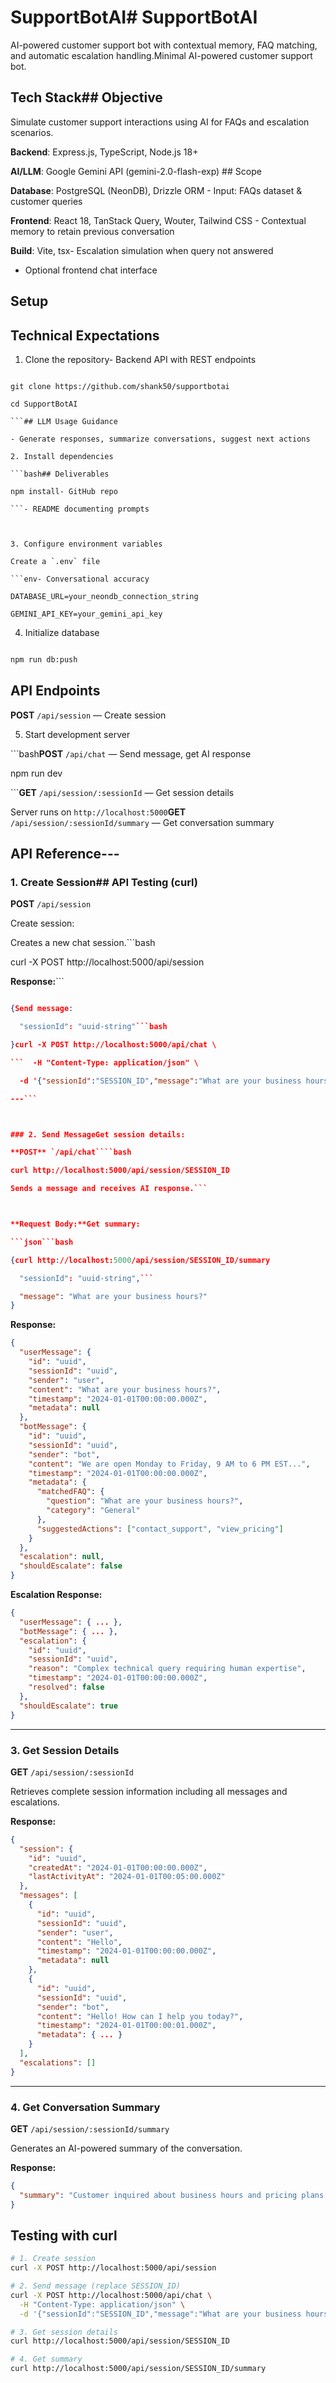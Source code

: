 # SupportBotAI# SupportBotAI



AI-powered customer support bot with contextual memory, FAQ matching, and automatic escalation handling.Minimal AI-powered customer support bot.



## Tech Stack## Objective

Simulate customer support interactions using AI for FAQs and escalation scenarios.

**Backend**: Express.js, TypeScript, Node.js 18+  

**AI/LLM**: Google Gemini API (gemini-2.0-flash-exp)  ## Scope

**Database**: PostgreSQL (NeonDB), Drizzle ORM  - Input: FAQs dataset & customer queries

**Frontend**: React 18, TanStack Query, Wouter, Tailwind CSS  - Contextual memory to retain previous conversation

**Build**: Vite, tsx- Escalation simulation when query not answered

- Optional frontend chat interface

## Setup

## Technical Expectations

1. Clone the repository- Backend API with REST endpoints

```bash- LLM integration for response generation

git clone https://github.com/shank50/supportbotai 

cd SupportBotAI

```## LLM Usage Guidance

- Generate responses, summarize conversations, suggest next actions

2. Install dependencies

```bash## Deliverables

npm install- GitHub repo

```- README documenting prompts



3. Configure environment variables

Create a `.env` file

```env- Conversational accuracy

DATABASE_URL=your_neondb_connection_string

GEMINI_API_KEY=your_gemini_api_key

```



4. Initialize database

```bash

npm run db:push

```
## API Endpoints

**POST** `/api/session` — Create session

5. Start development server

```bash**POST** `/api/chat` — Send message, get AI response

npm run dev

```**GET** `/api/session/:sessionId` — Get session details



Server runs on `http://localhost:5000`**GET** `/api/session/:sessionId/summary` — Get conversation summary



## API Reference---



### 1. Create Session## API Testing (curl)

**POST** `/api/session`

Create session:

Creates a new chat session.```bash

curl -X POST http://localhost:5000/api/session

**Response:**```

```json

{Send message:

  "sessionId": "uuid-string"```bash

}curl -X POST http://localhost:5000/api/chat \

```  -H "Content-Type: application/json" \

  -d '{"sessionId":"SESSION_ID","message":"What are your business hours?"}'

---```



### 2. Send MessageGet session details:

**POST** `/api/chat````bash

curl http://localhost:5000/api/session/SESSION_ID

Sends a message and receives AI response.```



**Request Body:**Get summary:

```json```bash

{curl http://localhost:5000/api/session/SESSION_ID/summary

  "sessionId": "uuid-string",```

  "message": "What are your business hours?"
}
```

**Response:**
```json
{
  "userMessage": {
    "id": "uuid",
    "sessionId": "uuid",
    "sender": "user",
    "content": "What are your business hours?",
    "timestamp": "2024-01-01T00:00:00.000Z",
    "metadata": null
  },
  "botMessage": {
    "id": "uuid",
    "sessionId": "uuid",
    "sender": "bot",
    "content": "We are open Monday to Friday, 9 AM to 6 PM EST...",
    "timestamp": "2024-01-01T00:00:00.000Z",
    "metadata": {
      "matchedFAQ": {
        "question": "What are your business hours?",
        "category": "General"
      },
      "suggestedActions": ["contact_support", "view_pricing"]
    }
  },
  "escalation": null,
  "shouldEscalate": false
}
```

**Escalation Response:**
```json
{
  "userMessage": { ... },
  "botMessage": { ... },
  "escalation": {
    "id": "uuid",
    "sessionId": "uuid",
    "reason": "Complex technical query requiring human expertise",
    "timestamp": "2024-01-01T00:00:00.000Z",
    "resolved": false
  },
  "shouldEscalate": true
}
```

---

### 3. Get Session Details
**GET** `/api/session/:sessionId`

Retrieves complete session information including all messages and escalations.

**Response:**
```json
{
  "session": {
    "id": "uuid",
    "createdAt": "2024-01-01T00:00:00.000Z",
    "lastActivityAt": "2024-01-01T00:05:00.000Z"
  },
  "messages": [
    {
      "id": "uuid",
      "sessionId": "uuid",
      "sender": "user",
      "content": "Hello",
      "timestamp": "2024-01-01T00:00:00.000Z",
      "metadata": null
    },
    {
      "id": "uuid",
      "sessionId": "uuid",
      "sender": "bot",
      "content": "Hello! How can I help you today?",
      "timestamp": "2024-01-01T00:00:01.000Z",
      "metadata": { ... }
    }
  ],
  "escalations": []
}
```

---

### 4. Get Conversation Summary
**GET** `/api/session/:sessionId/summary`

Generates an AI-powered summary of the conversation.

**Response:**
```json
{
  "summary": "Customer inquired about business hours and pricing plans. Provided information about Monday-Friday 9 AM - 6 PM EST schedule and directed to pricing page for plan details. No escalation required."
}
```

## Testing with curl

```bash
# 1. Create session
curl -X POST http://localhost:5000/api/session

# 2. Send message (replace SESSION_ID)
curl -X POST http://localhost:5000/api/chat \
  -H "Content-Type: application/json" \
  -d '{"sessionId":"SESSION_ID","message":"What are your business hours?"}'

# 3. Get session details
curl http://localhost:5000/api/session/SESSION_ID

# 4. Get summary
curl http://localhost:5000/api/session/SESSION_ID/summary
```
